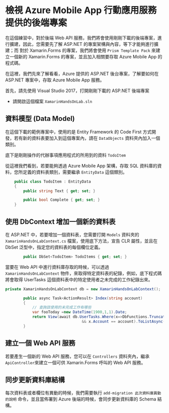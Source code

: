 # 檢視 Azure Mobile App 行動應用服務提供的後端專案

在這個練習中，對於後端 Web API 服務，我們將會使用剛剛下載的後端專案，進行擴建，因此，您需要先了解 ASP.NET 的專案架構與內容，等下才能夠進行擴建；而 對於 Xamarin.Forms 的專案，我們將會使用 `Prism Template Pack` 來建立一個新的 Xamarin.Forms 的專案，並且加入相關要存取 Azure Mobile App 的程式碼。

在這裡，我們先來了解看看，Azure 提供的 ASP.NET 後台專案，了解要如何在 ASP.NET 專案中，存取 Azure Mobile App 服務。

首先，請先使用 Visual Studio 2017，打開剛剛下載的 ASP.NET 後端專案 

* 請開啟這個檔案 `XamarinHandsOnLab.sln`

## 資料模型 (Data Model)

在這個下載的範例專案中，使用的是 Entity Framework 的 Code First 方式開發，若有新的資料表要加入到這個專案內，請在 `DataObjects` 資料夾內加入一個類別。

底下是剛剛操作的代辦事項應用程式的所用到的資料 `TodoItem`

從這裡我們看到，若要能夠透過 Azure Mobile App 架構，存取 SQL 資料庫的資料，您所定義的資料表類別，需要繼承 `EntityData` 這個類別。

```csharp
    public class TodoItem : EntityData
    {
        public string Text { get; set; }

        public bool Complete { get; set; }
    }
```

## 使用 DbContext 增加一個新的資料表

在 ASP.NET 中，若要增加一個資料表，您需要打開 `Models`  資料夾的 `XamarinHandsOnLabContext.cs` 檔案，使用底下方法，宣告 CLR 屬性，並且在 DbSet 泛型中，指定您的資料表的每個欄位定義。

```csharp
        public DbSet<TodoItem> TodoItems { get; set; }
```

當要在 Web API 中進行資料庫存取的時候，可以透過 `XamarinHandsOnLabContext` 物件，來取得特定資料表的紀錄，例如，底下程式碼將會取得 UserTasks 這個資料表中的特定使用者之未完成的工作紀錄出來。

```csharp
private XamarinHandsOnLabContext db = new XamarinHandsOnLabContext();

        public async Task<ActionResult> Index(string account)
        {
            // 查詢該使用的未完成工作有哪些
            var fooToday =new DateTime(1900,1,1).Date;
            return View(await db.UserTasks.Where(x=>DbFunctions.TruncateTime(x.ReportedDatetime) == fooToday
                                  && x.Account == account).ToListAsync());
        }

```


## 建立一個 Web API 服務

若要產生一個新的 Web API 服務，您可以在 `Controllers` 資料夾內，繼承 `ApiController`來建立一個可供 Xamarin.Forms 呼叫的 Web API 服務。

## 同步更新資料庫結構

每次資料表或者欄位有異動的時候，我們需要執行 `add-migration 此次資料庫異動的說明` 命令，並且當佈署到 Azure 後端的時候，會同步更新資料庫的 Schema 結構。
